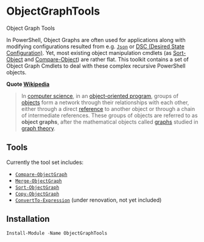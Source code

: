 # ObjectGraphTools

Object Graph Tools

In PowerShell, Object Graphs are often used for applications along with modifying configurations resulted from e.g. [`Json`](https://www.json.org/json-en.html) or [DSC (Desired State Configuration)](https://learn.microsoft.com/en-us/powershell/dsc/overview?view=dsc-2.0). Yet, most existing object manipulation cmdlets (as [Sort-Object](https://learn.microsoft.com/powershell/module/microsoft.powershell.utility/sort-object) and [Compare-Object](https://learn.microsoft.com/nl-nl/powershell/module/microsoft.powershell.utility/sort-object)) are rather flat.
This toolkit contains a set of Object Graph Cmdlets to deal with these complex recursive PowerShell objects.

**Quote [Wikipedia](https://en.wikipedia.org/)**

> In [computer science](https://en.wikipedia.org/wiki/Computer_science), in an [object-oriented program](https://en.wikipedia.org/wiki/Object-oriented_programming), groups of [objects](https://en.wikipedia.org/wiki/Object_(computer_science)) form a network through their relationships with each other, either through a direct [reference](https://en.wikipedia.org/wiki/Reference_(computer_science)) to another object or through a chain of intermediate references.
> These groups of objects are referred to as **object graphs**, after the mathematical objects called [graphs](https://en.wikipedia.org/wiki/Graph_(discrete_mathematics)) studied in [graph theory](https://en.wikipedia.org/wiki/Graph_theory).

## Tools

Currently the tool set includes:

* [`Compare-ObjectGraph`](./Docs/Compare-ObjectGraph.md)
* [`Merge-ObjectGraph`](./Docs/Merge-ObjectGraph.md)
* [`Sort-ObjectGraph`](./Docs/Sort-ObjectGraph.md)
* [`Copy-ObjectGraph`](./Docs/Copy-ObjectGraph.md)
* [`ConvertTo-Expression`](https://www.powershellgallery.com/packages/ConvertTo-Expression/) (under renovation, not yet included)

## Installation

```powershell
Install-Module -Name ObjectGraphTools
```